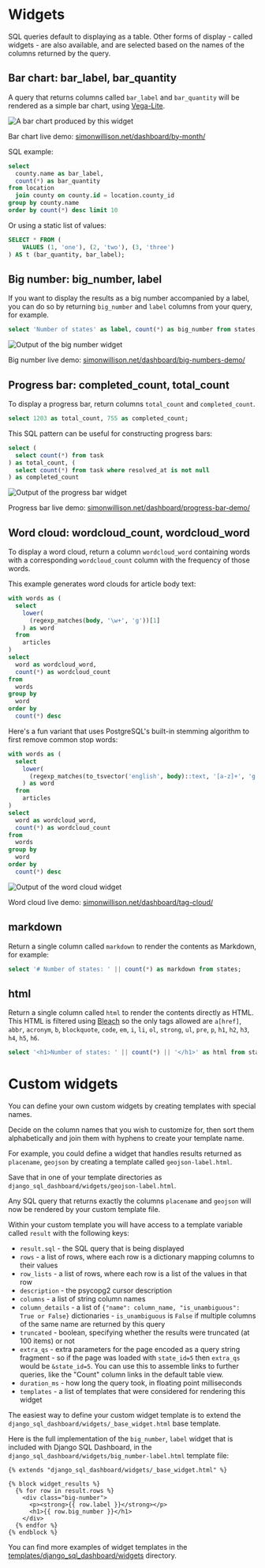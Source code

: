 # Widgets

SQL queries default to displaying as a table. Other forms of display - called widgets - are also available, and are selected based on the names of the columns returned by the query.

## Bar chart: bar_label, bar_quantity

A query that returns columns called `bar_label` and `bar_quantity` will be rendered as a simple bar chart, using [Vega-Lite](https://vega.github.io/vega-lite/).

![A bar chart produced by this widget](bar_label-bar_quantity.png)

Bar chart live demo: [simonwillison.net/dashboard/by-month/](https://simonwillison.net/dashboard/by-month/)

SQL example:

```sql
select
  county.name as bar_label,
  count(*) as bar_quantity
from location
  join county on county.id = location.county_id
group by county.name
order by count(*) desc limit 10
```

Or using a static list of values:

```sql
SELECT * FROM (
    VALUES (1, 'one'), (2, 'two'), (3, 'three')
) AS t (bar_quantity, bar_label);
```

## Big number: big_number, label

If you want to display the results as a big number accompanied by a label, you can do so by returning `big_number` and `label` columns from your query, for example.

```sql
select 'Number of states' as label, count(*) as big_number from states;
```

![Output of the big number widget](big_number-label.png)

Big number live demo: [simonwillison.net/dashboard/big-numbers-demo/](https://simonwillison.net/dashboard/big-numbers-demo/)

## Progress bar: completed_count, total_count

To display a progress bar, return columns `total_count` and `completed_count`.

```sql
select 1203 as total_count, 755 as completed_count;
```

This SQL pattern can be useful for constructing progress bars:
```sql
select (
  select count(*) from task
) as total_count, (
  select count(*) from task where resolved_at is not null
) as completed_count
```
![Output of the progress bar widget](completed_count-total_count.png)

Progress bar live demo: [simonwillison.net/dashboard/progress-bar-demo/](https://simonwillison.net/dashboard/progress-bar-demo/)

## Word cloud: wordcloud_count, wordcloud_word

To display a word cloud, return a column `wordcloud_word` containing words with a corresponding `wordcloud_count` column with the frequency of those words.

This example generates word clouds for article body text:
```sql
with words as (
  select
    lower(
      (regexp_matches(body, '\w+', 'g'))[1]
    ) as word
  from
    articles
)
select
  word as wordcloud_word,
  count(*) as wordcloud_count
from
  words
group by
  word
order by
  count(*) desc
```

Here's a fun variant that uses PostgreSQL's built-in stemming algorithm to first remove common stop words:

```sql
with words as (
  select
    lower(
      (regexp_matches(to_tsvector('english', body)::text, '[a-z]+', 'g'))[1]
    ) as word
  from
    articles
)
select
  word as wordcloud_word,
  count(*) as wordcloud_count
from
  words
group by
  word
order by
  count(*) desc
```

![Output of the word cloud widget](wordcloud_count-wordcloud_word.png)

Word cloud live demo: [simonwillison.net/dashboard/tag-cloud/](https://simonwillison.net/dashboard/tag-cloud/)

## markdown

Return a single column called `markdown` to render the contents as Markdown, for example:

```sql
select '# Number of states: ' || count(*) as markdown from states;
```

## html

Return a single column called `html` to render the contents directly as HTML. This HTML is filtered using [Bleach](https://github.com/mozilla/bleach) so the only tags allowed are `a[href]`, `abbr`, `acronym`, `b`, `blockquote`, `code`, `em`, `i`, `li`, `ol`, `strong`, `ul`, `pre`, `p`, `h1`, `h2`, `h3`, `h4`, `h5`, `h6`.

```sql
select '<h1>Number of states: ' || count(*) || '</h1>' as html from states;
```

# Custom widgets

You can define your own custom widgets by creating templates with special names.

Decide on the column names that you wish to customize for, then sort them alphabetically and join them with hyphens to create your template name.

For example, you could define a widget that handles results returned as `placename`, `geojson` by creating a template called `geojson-label.html`.

Save that in one of your template directories as `django_sql_dashboard/widgets/geojson-label.html`.

Any SQL query that returns exactly the columns `placename` and `geojson` will now be rendered by your custom template file.

Within your custom template you will have access to a template variable called `result` with the following keys:

- `result.sql` - the SQL query that is being displayed
- `rows` - a list of rows, where each row is a dictionary mapping columns to their values
- `row_lists` - a list of rows, where each row is a list of the values in that row
- `description` - the psycopg2 cursor description
- `columns` - a list of string column names
- `column_details` - a list of `{"name": column_name, "is_unambiguous": True or False}` dictionaries - `is_unambiguous` is `False` if multiple columns of the same name are returned by this query
- `truncated` - boolean, specifying whether the results were truncated (at 100 items) or not
- `extra_qs` - extra parameters for the page encoded as a query string fragment - so if the page was loaded with `state_id=5` then `extra_qs` would be `&state_id=5`. You can use this to assemble links to further queries, like the "Count" column links in the default table view.
- `duration_ms` - how long the query took, in floating point milliseconds
- `templates` - a list of templates that were considered for rendering this widget

The easiest way to define your custom widget template is to extend the `django_sql_dashboard/widgets/_base_widget.html` base template.

Here is the full implementation of the `big_number`, `label` widget that is included with Django SQL Dashboard, in the `django_sql_dashboard/widgets/big_number-label.html` template file:

```html+django
{% extends "django_sql_dashboard/widgets/_base_widget.html" %}

{% block widget_results %}
  {% for row in result.rows %}
    <div class="big-number">
      <p><strong>{{ row.label }}</strong></p>
      <h1>{{ row.big_number }}</h1>
    </div>
  {% endfor %}
{% endblock %}
```

You can find more examples of widget templates in the [templates/django_sql_dashboard/widgets](https://github.com/simonw/django-sql-dashboard/tree/main/django_sql_dashboard/templates/django_sql_dashboard/widgets) directory.
